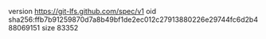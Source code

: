 version https://git-lfs.github.com/spec/v1
oid sha256:ffb7b91259870d7a8b49bf1de2ec012c27913880226e29744fc6d2b488069151
size 83352
